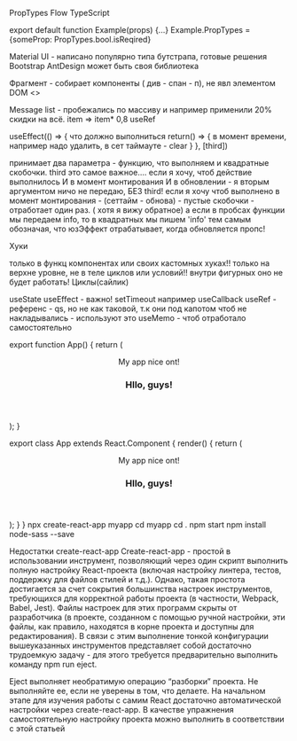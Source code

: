 PropTypes
Flow
TypeScript

export default function Example(props) {...}
Example.PropTypes = {someProp: PropTypes.bool.isReqired}

Material UI - написано популярно типа бутстрапа, готовые решения
Bootstrap
AntDesign
может быть своя библиотека

Фрагмент - собирает компоненты ( див - спан - п), не явл элементом DOM
<>

Message list - пробежались по массиву и например применили 20% скидки на всё.
item => item\* 0,8
useRef

useEffect(() => {
что должно выполниться
return() => {
в момент времени, например надо удалить, в сет таймауте - clear
}
}, [third])

принимает два параметра - функцию, что выполняем и квадратные скобочки.
third это самое важное....
если я хочу, чтоб действие выполнилось И в момент монтирования И в обновлении - я вторым аргументом ничо не передаю, БЕЗ third!
если я хочу чтоб выполнено в момент монтирования - (сеттайм - обнова) - пустые скобочки - отработает один раз. ( хотя я вижу обратное)
а если в пробсах функции мы передаем info, то в квадратных мы пишем 'info' тем самым обозначая, что юзЭффект отрабатывает, когда обновляется пропс!

Хуки

только в функц компонентах или своих кастомных хуках!!
только на верхне уровне, не в теле циклов или условий!!
внутри фигурных оно не будет работать! Циклы(сайлик)

useState
useEffect - важно! setTimeout например
useCallback
useRef - референс - qs, но не как таковой, т.к они под капотом чтоб не накладывались - используют это
useMemo - чтоб отработало самостоятельно

export function App() {
return (

<div className="App">
<header className="App-header">
My app nice ont!
<h3> Hllo, guys!</h3>
</header></div>
);
}

export class App extends React.Component {
render() {
return (

<div className="App">
<header className="App-header">
My app nice ont!
<h3> Hllo, guys!</h3>
</header></div>
);
}
}
npx create-react-app myapp
cd myapp   cd .
npm start
npm install node-sass --save

Недостатки create-react-app
Create-react-app - простой в использовании инструмент, позволяющий через один
скрипт выполнить полную настройку React-проекта (включая настройку линтера,
тестов, поддержку для файлов стилей и т.д.). Однако, такая простота достигается за
счет сокрытия большинства настроек инструментов, требующихся для корректной
работы проекта (в частности, Webpack, Babel, Jest). Файлы настроек для этих
программ скрыты от разработчика (в проекте, созданном с помощью ручной
настройки, эти файлы, как правило, находятся в корне проекта и доступны для
редактирования).
В связи с этим выполнение тонкой конфигурации вышеуказанных инструментов
представляет собой достаточно трудоемкую задачу - для этого требуется
предварительно выполнить команду npm run eject.

Eject выполняет необратимую операцию “разборки” проекта. Не выполняйте ее,
если не уверены в том, что делаете. На начальном этапе для изучения работы с
самим React достаточно автоматической настройки через create-react-app.
В качестве упражнения самостоятельную настройку проекта можно выполнить в
соответствии с этой статьей
